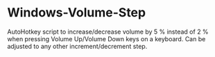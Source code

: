 # Windows-Volume-Step
AutoHotkey script to increase/decrease volume by 5 % instead of 2 % when pressing Volume Up/Volume Down keys on a keyboard. Can be adjusted to any other increment/decrement step.
